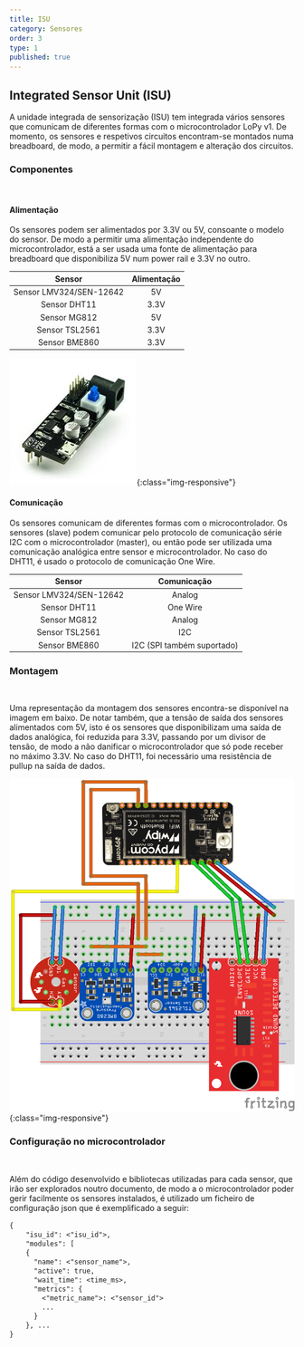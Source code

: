 ```yaml
---
title: ISU
category: Sensores
order: 3
type: 1
published: true
---
```


## Integrated Sensor Unit (ISU)

A unidade integrada de sensorização (ISU) tem integrada vários sensores que comunicam de diferentes formas com o microcontrolador LoPy v1. De momento, os sensores e respetivos circuitos encontram-se montados numa breadboard, de modo, a permitir a fácil montagem e alteração dos circuitos.    

### Componentes
<br>

#### Alimentação
Os sensores podem ser alimentados por 3.3V ou 5V, consoante o modelo do sensor. De modo a permitir uma alimentação independente do microcontrolador, está a ser usada uma fonte de alimentação para breadboard que disponibiliza 5V num power rail e 3.3V no outro.
 
|           Sensor            |         Alimentação         |
|:---------------------------:|:---------------------------:|
| Sensor LMV324/SEN-12642     | 5V                          |
| Sensor DHT11                | 3.3V                        |
| Sensor MG812                | 5V                          |
| Sensor TSL2561              | 3.3V                        |
| Sensor BME860               | 3.3V                        |

![fonte-de-alimentacao](/images/posts/fonte-alimentacao.png){:class="img-responsive"}


#### Comunicação
Os sensores comunicam de diferentes formas com o microcontrolador. Os sensores (slave) podem comunicar pelo protocolo de comunicação série I2C com o microcontrolador (master), ou então pode ser utilizada uma comunicação analógica entre sensor e microcontrolador. No caso do DHT11, é usado o protocolo de comunicação One Wire.
 
|           Sensor            |         Comunicação         |
|:---------------------------:|:---------------------------:|
| Sensor LMV324/SEN-12642     | Analog                      |
| Sensor DHT11                | One Wire                    |
| Sensor MG812                | Analog                      |
| Sensor TSL2561              | I2C                         |
| Sensor BME860               | I2C (SPI também suportado)  |


### Montagem
<br>

Uma representação da montagem dos sensores encontra-se disponível na imagem em baixo. De notar também, que a tensão de saída dos sensores alimentados com 5V, isto é os sensores que disponibilizam uma saída de dados analógica, foi reduzida para 3.3V, passando por um divisor de tensão, de modo a não danificar o microcontrolador que só pode receber no máximo 3.3V. No caso do DHT11, foi necessário uma resistência de pullup na saída de dados.

![montagem](/images/posts/montagem.png){:class="img-responsive"}

### Configuração no microcontrolador
<br>

Além do código desenvolvido e bibliotecas utilizadas para cada sensor, que irão ser explorados noutro documento, de modo a o microcontrolador poder gerir facilmente os sensores instalados, é utilizado um ficheiro de configuração json que é exemplificado a seguir:

```
{
    "isu_id": <"isu_id">,
    "modules": [
    {
      "name": <"sensor_name">,
      "active": true,
      "wait_time": <time_ms>,
      "metrics": {
        <"metric_name">: <"sensor_id">
        ...
      }
    }, ...
}
```

